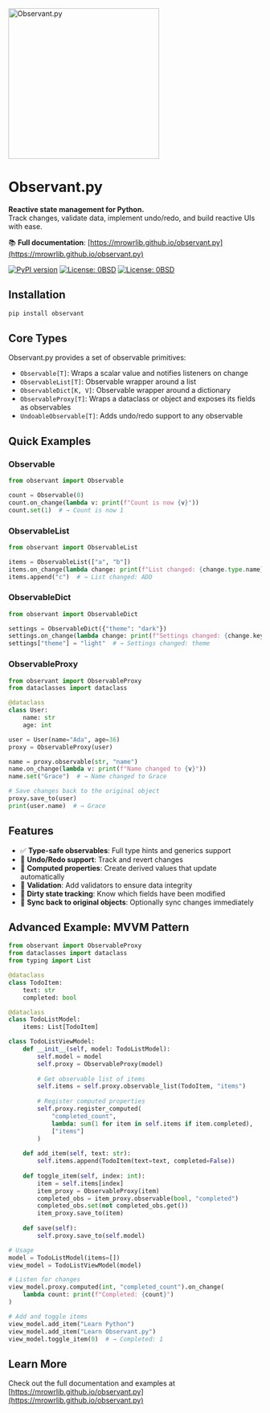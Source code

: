 <img alt="Observant.py" src="https://mrowrlib.github.io/observant.py/assets/images/observant-py.png" width="300" />

# Observant.py

**Reactive state management for Python.**  
Track changes, validate data, implement undo/redo, and build reactive UIs with ease.

📚 **Full documentation**: [https://mrowrlib.github.io/observant.py](https://mrowrlib.github.io/observant.py)

[![PyPI version](https://badge.fury.io/py/observant.svg)](https://badge.fury.io/py/observant)
[![License: 0BSD](https://img.shields.io/badge/License-0BSD-990099.svg)](https://opensource.org/license/0BSD)
[![License: 0BSD](https://img.shields.io/badge/python-3.12-008026.svg)](https://www.python.org/)

## Installation

```bash
pip install observant
```

## Core Types

Observant.py provides a set of observable primitives:

- `Observable[T]`: Wraps a scalar value and notifies listeners on change
- `ObservableList[T]`: Observable wrapper around a list
- `ObservableDict[K, V]`: Observable wrapper around a dictionary
- `ObservableProxy[T]`: Wraps a dataclass or object and exposes its fields as observables
- `UndoableObservable[T]`: Adds undo/redo support to any observable

## Quick Examples

### Observable

```python
from observant import Observable

count = Observable(0)
count.on_change(lambda v: print(f"Count is now {v}"))
count.set(1)  # → Count is now 1
```

### ObservableList

```python
from observant import ObservableList

items = ObservableList(["a", "b"])
items.on_change(lambda change: print(f"List changed: {change.type.name}"))
items.append("c")  # → List changed: ADD
```

### ObservableDict

```python
from observant import ObservableDict

settings = ObservableDict({"theme": "dark"})
settings.on_change(lambda change: print(f"Settings changed: {change.key}"))
settings["theme"] = "light"  # → Settings changed: theme
```

### ObservableProxy

```python
from observant import ObservableProxy
from dataclasses import dataclass

@dataclass
class User:
    name: str
    age: int

user = User(name="Ada", age=36)
proxy = ObservableProxy(user)

name = proxy.observable(str, "name")
name.on_change(lambda v: print(f"Name changed to {v}"))
name.set("Grace")  # → Name changed to Grace

# Save changes back to the original object
proxy.save_to(user)
print(user.name)  # → Grace
```

## Features

- ✅ **Type-safe observables**: Full type hints and generics support
- 🔁 **Undo/Redo support**: Track and revert changes
- 🧠 **Computed properties**: Create derived values that update automatically
- 🧪 **Validation**: Add validators to ensure data integrity
- 🔄 **Dirty state tracking**: Know which fields have been modified
- 🔗 **Sync back to original objects**: Optionally sync changes immediately

## Advanced Example: MVVM Pattern

```python
from observant import ObservableProxy
from dataclasses import dataclass
from typing import List

@dataclass
class TodoItem:
    text: str
    completed: bool

@dataclass
class TodoListModel:
    items: List[TodoItem]

class TodoListViewModel:
    def __init__(self, model: TodoListModel):
        self.model = model
        self.proxy = ObservableProxy(model)
        
        # Get observable list of items
        self.items = self.proxy.observable_list(TodoItem, "items")
        
        # Register computed properties
        self.proxy.register_computed(
            "completed_count",
            lambda: sum(1 for item in self.items if item.completed),
            ["items"]
        )
    
    def add_item(self, text: str):
        self.items.append(TodoItem(text=text, completed=False))
    
    def toggle_item(self, index: int):
        item = self.items[index]
        item_proxy = ObservableProxy(item)
        completed_obs = item_proxy.observable(bool, "completed")
        completed_obs.set(not completed_obs.get())
        item_proxy.save_to(item)
    
    def save(self):
        self.proxy.save_to(self.model)

# Usage
model = TodoListModel(items=[])
view_model = TodoListViewModel(model)

# Listen for changes
view_model.proxy.computed(int, "completed_count").on_change(
    lambda count: print(f"Completed: {count}")
)

# Add and toggle items
view_model.add_item("Learn Python")
view_model.add_item("Learn Observant.py")
view_model.toggle_item(0)  # → Completed: 1
```

## Learn More

Check out the full documentation and examples at [https://mrowrlib.github.io/observant.py](https://mrowrlib.github.io/observant.py)
